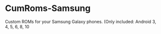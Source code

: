 # CumRoms-Samsung
Custom ROMs for your Samsung Galaxy phones. (Only included: Android 3, 4, 5, 6, 8, 10

